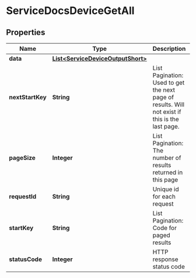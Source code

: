 

# ServiceDocsDeviceGetAll

## Properties

Name | Type | Description | Notes
------------ | ------------- | ------------- | -------------
**data** | [**List&lt;ServiceDeviceOutputShort&gt;**](ServiceDeviceOutputShort.md) |  |  [optional]
**nextStartKey** | **String** | List Pagination: Used to get the next page of results. Will not exist if this is the last page. |  [optional]
**pageSize** | **Integer** | List Pagination: The number of results returned in this page |  [optional]
**requestId** | **String** | Unique id for each request |  [optional]
**startKey** | **String** | List Pagination: Code for paged results |  [optional]
**statusCode** | **Integer** | HTTP response status code |  [optional]





